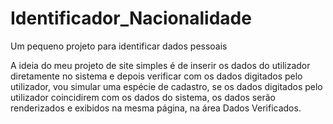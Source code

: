 # Identificador_Nacionalidade
 Um pequeno projeto para identificar dados pessoais

  A ideia do meu projeto de site simples é de inserir os dados do utilizador diretamente no sistema e depois verificar com os dados digitados pelo utilizador, vou simular uma espécie de cadastro, se os dados digitados pelo utilizador coincidirem com os dados do sistema, os dados serão renderizados e exibidos na mesma página, na área Dados Verificados.
